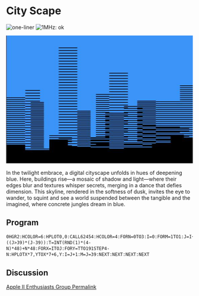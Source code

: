 # City Scape

![one-liner](https://img.shields.io/badge/one--liner-orange) ![1MHz: ok](https://img.shields.io/badge/1MHz-ok-green)

![image](media/city-scape.jpg "City Scape Screenshot")

In the twilight embrace, a digital cityscape unfolds in hues of deepening blue. Here, buildings rise—a mosaic of shadow and light—where their edges blur and textures whisper secrets, merging in a dance that defies dimension. This skyline, rendered in the softness of dusk, invites the eye to wander, to squint and see a world suspended between the tangible and the imagined, where concrete jungles dream in blue.

## Program

```
0HGR2:HCOLOR=6:HPLOT0,0:CALL62454:HCOLOR=4:FORN=0TO3:I=0:FORM=1TO1:J=I+INT(RND(1)*3)+2:J=J-((J>39)*(J-39)):T=INT(RND(1)*(4-N)*48)+N*48:FORX=ITOJ:FORY=TTO191STEP4-N:HPLOTX*7,YTOX*7+6,Y:I=J+1:M=J=39:NEXT:NEXT:NEXT:NEXT
```

## Discussion

[Apple II Enthusiasts Group Permalink](https://www.facebook.com/groups/5251478676/permalink/10157310582478677/)
